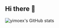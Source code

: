 ## Hi there 👋

![yimoex's GitHub stats](https://github-readme-stats.vercel.app/api?username=yimoex&show_icons=true&theme=radical)
